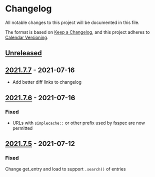 # Changelog

All notable changes to this project will be documented in this file.

The format is based on [Keep a Changelog](https://keepachangelog.com/en/1.0.0/),
and this project adheres to [Calendar Versioning](https://calver.org/).

## [Unreleased]

## [2021.7.7] - 2021-07-16

- Add better diff links to changelog

## [2021.7.6] - 2021-07-16

### Fixed

- URLs with `simplecache::` or other prefix used by fsspec are now permitted

## [2021.7.5] - 2021-07-12

### Fixed

Change get_entry and load to support `.search()` of entries

[Unreleased]: https://bitbucket.com/dtnse/intake-patterncatalog/branches/compare/2021.7.5..main
[2021.7.7]: https://bitbucket.com/dtnse/intake-patterncatalog/branches/compare/2021.7.7..2021.7.6#commits
[2021.7.6]: https://bitbucket.com/dtnse/intake-patterncatalog/branches/compare/2021.7.6..2021.7.5#commits
[2021.7.5]: https://bitbucket.com/dtnse/intake-patterncatalog/branches/compare/2021.7.5..2021.7.4#commits